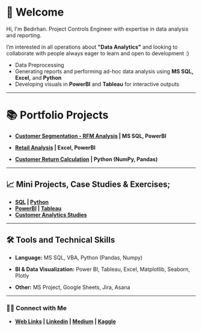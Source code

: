 
# 👋 Welcome

Hi, I'm Bedirhan. Project Controls Engineer with expertise in data analysis and reporting. 

I’m interested in all operations about **"Data Analytics"** and looking to collaborate with people always eager to learn and open to development :}

- Data Preprocessing 
- Generating reports and performing ad-hoc data analysis using **MS SQL, Excel,** and **Python**
- Developing visuals in **PowerBI** and **Tableau** for interactive outputs

-------------------------------------------------------------------


# 📚 Portfolio Projects

- **[Customer Segmentation - RFM Analysis](https://github.com/BedirK/Portfolio-Projects/tree/main/Customer%20Segmentation/RFM%20Analysis%20End-to-End/FLO) | MS SQL, PowerBI**

- **[Retail Analysis](https://github.com/BedirK/Portfolio-Projects/tree/main/Retail%20Analysis) | Excel, PowerBI**

- **[Customer Return Calculation](https://github.com/BedirK/Portfolio-Projects/tree/main/Customer%20Return%20Calculation) | Python (NumPy, Pandas)**
  
-------------------------------------------------------------------

## 📈 Mini Projects, Case Studies & Exercises;

- **[SQL](https://github.com/BedirK/SQL-Projects-Studies) | [Python](https://github.com/BedirK/Python-Projects/tree/main)**
- **[PowerBI](https://github.com/BedirK/PowerBI-Projects) | [Tableau](https://github.com/BedirK/Tableau-Projects)**
- **[Customer Analytics Studies](https://github.com/BedirK/Customer-Analytics)**

-------------------------------------------------------------------
  
## 🛠️ Tools and Technical Skills

   - **Language:** MS SQL, VBA, Python (Pandas, Numpy)
   
   - **BI & Data Visualization:** Power BI, Tableau, Excel, Matplotlib, Seaborn, Plotly
   
   - **Other:** MS Project, Google Sheets, Jira, Asana
-------------------------------------------------------------------

### 👋🏻 Connect with Me

- **[Web Links](https://linktr.ee/bdrhn) | [Linkedin](https://www.linkedin.com/in/bedirhankelez/) | [Medium](https://medium.com/@bedir_) | [Kaggle](https://www.kaggle.com/bedirhankelez)**
